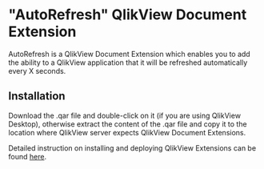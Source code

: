"AutoRefresh" QlikView Document Extension
===

AutoRefresh is a QlikView Document Extension which enables you to add the ability to a QlikView application that it will be refreshed automatically every X seconds.

Installation
---
Download the .qar file and double-click on it (if you are using QlikView Desktop), otherwise extract the content of the .qar file and copy it to the location where QlikView server expects QlikView Document Extensions.

Detailed instruction on installing and deploying QlikView Extensions can be found [here](http://www.qlikblog.at/1597/qliktip-40-installingdeploying-qlikview-extensions/).